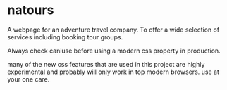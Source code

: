 # natours

A webpage for an adventure travel company. To offer a wide selection of services including booking tour groups.

Always check caniuse before using a modern css property in production.

many of the new css features that are used in this project are highly experimental and probably will only work in top modern browsers. use at your one care.
